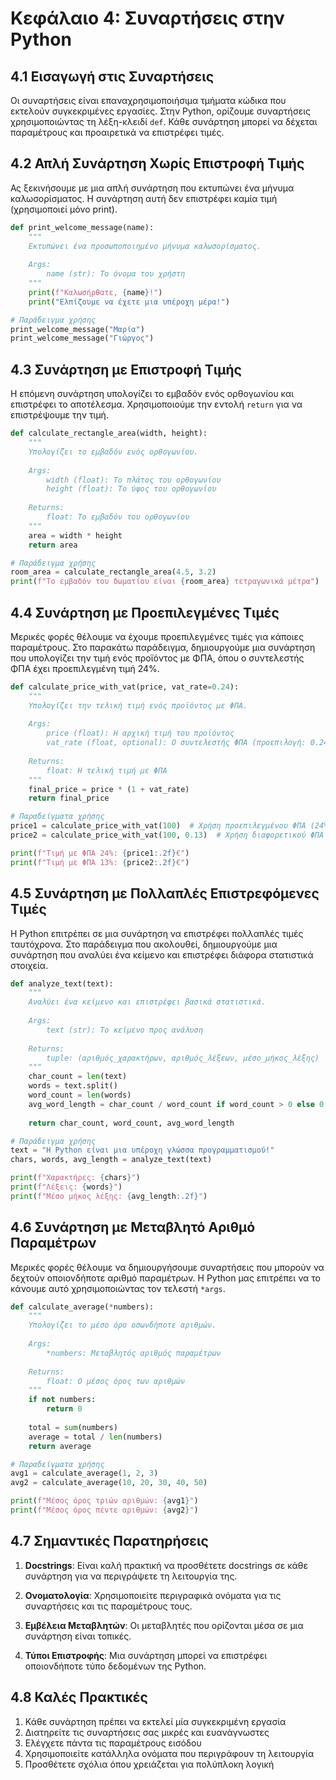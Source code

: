 # Κεφάλαιο 4: Συναρτήσεις στην Python

## 4.1 Εισαγωγή στις Συναρτήσεις

Οι συναρτήσεις είναι επαναχρησιμοποιήσιμα τμήματα κώδικα που εκτελούν συγκεκριμένες εργασίες. Στην Python, ορίζουμε συναρτήσεις χρησιμοποιώντας τη λέξη-κλειδί `def`. Κάθε συνάρτηση μπορεί να δέχεται παραμέτρους και προαιρετικά να επιστρέφει τιμές.

## 4.2 Απλή Συνάρτηση Χωρίς Επιστροφή Τιμής

Ας ξεκινήσουμε με μια απλή συνάρτηση που εκτυπώνει ένα μήνυμα καλωσορίσματος. Η συνάρτηση αυτή δεν επιστρέφει καμία τιμή (χρησιμοποιεί μόνο print).

```python
def print_welcome_message(name):
    """
    Εκτυπώνει ένα προσωποποιημένο μήνυμα καλωσορίσματος.
    
    Args:
        name (str): Το όνομα του χρήστη
    """
    print(f"Καλωσήρθατε, {name}!")
    print("Ελπίζουμε να έχετε μια υπέροχη μέρα!")

# Παράδειγμα χρήσης
print_welcome_message("Μαρία")
print_welcome_message("Γιώργος")
```

## 4.3 Συνάρτηση με Επιστροφή Τιμής

Η επόμενη συνάρτηση υπολογίζει το εμβαδόν ενός ορθογωνίου και επιστρέφει το αποτέλεσμα. Χρησιμοποιούμε την εντολή `return` για να επιστρέψουμε την τιμή.

```python
def calculate_rectangle_area(width, height):
    """
    Υπολογίζει το εμβαδόν ενός ορθογωνίου.
    
    Args:
        width (float): Το πλάτος του ορθογωνίου
        height (float): Το ύψος του ορθογωνίου
    
    Returns:
        float: Το εμβαδόν του ορθογωνίου
    """
    area = width * height
    return area

# Παράδειγμα χρήσης
room_area = calculate_rectangle_area(4.5, 3.2)
print(f"Το εμβαδόν του δωματίου είναι {room_area} τετραγωνικά μέτρα")
```

## 4.4 Συνάρτηση με Προεπιλεγμένες Τιμές

Μερικές φορές θέλουμε να έχουμε προεπιλεγμένες τιμές για κάποιες παραμέτρους. Στο παρακάτω παράδειγμα, δημιουργούμε μια συνάρτηση που υπολογίζει την τιμή ενός προϊόντος με ΦΠΑ, όπου ο συντελεστής ΦΠΑ έχει προεπιλεγμένη τιμή 24%.

```python
def calculate_price_with_vat(price, vat_rate=0.24):
    """
    Υπολογίζει την τελική τιμή ενός προϊόντος με ΦΠΑ.
    
    Args:
        price (float): Η αρχική τιμή του προϊόντος
        vat_rate (float, optional): Ο συντελεστής ΦΠΑ (προεπιλογή: 0.24)
    
    Returns:
        float: Η τελική τιμή με ΦΠΑ
    """
    final_price = price * (1 + vat_rate)
    return final_price

# Παραδείγματα χρήσης
price1 = calculate_price_with_vat(100)  # Χρήση προεπιλεγμένου ΦΠΑ (24%)
price2 = calculate_price_with_vat(100, 0.13)  # Χρήση διαφορετικού ΦΠΑ (13%)

print(f"Τιμή με ΦΠΑ 24%: {price1:.2f}€")
print(f"Τιμή με ΦΠΑ 13%: {price2:.2f}€")
```

## 4.5 Συνάρτηση με Πολλαπλές Επιστρεφόμενες Τιμές

Η Python επιτρέπει σε μια συνάρτηση να επιστρέφει πολλαπλές τιμές ταυτόχρονα. Στο παράδειγμα που ακολουθεί, δημιουργούμε μια συνάρτηση που αναλύει ένα κείμενο και επιστρέφει διάφορα στατιστικά στοιχεία.

```python
def analyze_text(text):
    """
    Αναλύει ένα κείμενο και επιστρέφει βασικά στατιστικά.
    
    Args:
        text (str): Το κείμενο προς ανάλυση
    
    Returns:
        tuple: (αριθμός_χαρακτήρων, αριθμός_λέξεων, μέσο_μήκος_λέξης)
    """
    char_count = len(text)
    words = text.split()
    word_count = len(words)
    avg_word_length = char_count / word_count if word_count > 0 else 0
    
    return char_count, word_count, avg_word_length

# Παράδειγμα χρήσης
text = "Η Python είναι μια υπέροχη γλώσσα προγραμματισμού!"
chars, words, avg_length = analyze_text(text)

print(f"Χαρακτήρες: {chars}")
print(f"Λέξεις: {words}")
print(f"Μέσο μήκος λέξης: {avg_length:.2f}")
```

## 4.6 Συνάρτηση με Μεταβλητό Αριθμό Παραμέτρων

Μερικές φορές θέλουμε να δημιουργήσουμε συναρτήσεις που μπορούν να δεχτούν οποιονδήποτε αριθμό παραμέτρων. Η Python μας επιτρέπει να το κάνουμε αυτό χρησιμοποιώντας τον τελεστή `*args`.

```python
def calculate_average(*numbers):
    """
    Υπολογίζει το μέσο όρο οσωνδήποτε αριθμών.
    
    Args:
        *numbers: Μεταβλητός αριθμός παραμέτρων
    
    Returns:
        float: Ο μέσος όρος των αριθμών
    """
    if not numbers:
        return 0
    
    total = sum(numbers)
    average = total / len(numbers)
    return average

# Παραδείγματα χρήσης
avg1 = calculate_average(1, 2, 3)
avg2 = calculate_average(10, 20, 30, 40, 50)

print(f"Μέσος όρος τριών αριθμών: {avg1}")
print(f"Μέσος όρος πέντε αριθμών: {avg2}")
```

## 4.7 Σημαντικές Παρατηρήσεις

1. **Docstrings**: Είναι καλή πρακτική να προσθέτετε docstrings σε κάθε συνάρτηση για να περιγράψετε τη λειτουργία της.

2. **Ονοματολογία**: Χρησιμοποιείτε περιγραφικά ονόματα για τις συναρτήσεις και τις παραμέτρους τους.

3. **Εμβέλεια Μεταβλητών**: Οι μεταβλητές που ορίζονται μέσα σε μια συνάρτηση είναι τοπικές.

4. **Τύποι Επιστροφής**: Μια συνάρτηση μπορεί να επιστρέφει οποιονδήποτε τύπο δεδομένων της Python.

## 4.8 Καλές Πρακτικές

1. Κάθε συνάρτηση πρέπει να εκτελεί μία συγκεκριμένη εργασία
2. Διατηρείτε τις συναρτήσεις σας μικρές και ευανάγνωστες
3. Ελέγχετε πάντα τις παραμέτρους εισόδου
4. Χρησιμοποιείτε κατάλληλα ονόματα που περιγράφουν τη λειτουργία
5. Προσθέτετε σχόλια όπου χρειάζεται για πολύπλοκη λογική
